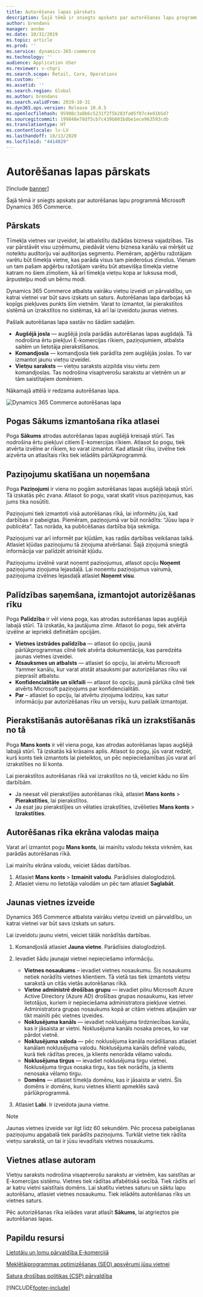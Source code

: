 ```yaml
---
title: Autorēšanas lapas pārskats
description: Šajā tēmā ir sniegts apskats par autorēšanas lapu programmā Microsoft Dynamics 365 Commerce.
author: brendans
manager: annbe
ms.date: 10/31/2019
ms.topic: article
ms.prod: ''
ms.service: dynamics-365-commerce
ms.technology: ''
audience: Application USer
ms.reviewer: v-chgri
ms.search.scope: Retail, Core, Operations
ms.custom: ''
ms.assetid: ''
ms.search.region: Global
ms.author: brendans
ms.search.validFrom: 2019-10-31
ms.dyn365.ops.version: Release 10.0.5
ms.openlocfilehash: 95908c3a8b6c5231f2f5b283fa05f07c4e91b5d7
ms.sourcegitcommit: 199848e78df5cb7c439b001bdbe1ece963593cdb
ms.translationtype: HT
ms.contentlocale: lv-LV
ms.lasthandoff: 10/13/2020
ms.locfileid: "4414029"
---
```

# <a name="authoring-page-overview"></a>Autorēšanas lapas pārskats

  
 [!include [banner](includes/banner.md)]

Šajā tēmā ir sniegts apskats par autorēšanas lapu programmā Microsoft Dynamics 365 Commerce.

## <a name="overview"></a>Pārskats

Tīmekļa vietnes var izveidot, lai atbalstītu dažādas biznesa vajadzības. Tās var pārstāvēt visu uzņēmumu, piedāvāt vienu biznesa kanālu vai mērķēt uz noteiktu auditoriju vai auditorijas segmentu. Piemēram, apģērbu ražotājam varētu būt tīmekļa vietne, kas parāda visus tam piederošus zīmolus. Vienam un tam pašam apģērbu ražotājam varētu būt atsevišķa tīmekļa vietne katram no šiem zīmoliem, kā arī tīmekļa vietņu kopa ar luksusa modi, ārpustelpu modi un bērnu modi.

Dynamics 365 Commerce atbalsta vairāku vietņu izveidi un pārvaldību, un katrai vietnei var būt savs izskats un saturs. Autorēšanas lapa darbojas kā kopīgs piekļuves punkts šīm vietnēm. Varat to izmantot, lai pierakstītos sistēmā un izrakstītos no sistēmas, kā arī lai izveidotu jaunas vietnes.

Pašlaik autorēšanas lapa sastāv no šādām sadaļām.

- **Augšējā josla** — augšējā josla parādās autorēšanas lapas augšdaļā. Tā nodrošina ērtu piekļuvi E-komercijas rīkiem, paziņojumiem, atbalsta saitēm un lietotāja pierakstīšanos.
- **Komandjosla** — komandjosla tiek parādīta zem augšējās joslas. To var izmantot jaunu vietņu izveidei.
- **Vietņu saraksts** — vietņu saraksts aizpilda visu vietu zem komandjoslas. Tas nodrošina visaptverošu sarakstu ar vietnēm un ar tām saistītajiem domēniem.

Nākamajā attēlā ir redzama autorēšanas lapa.

![Dynamics 365 Commerce autorēšanas lapa](../commerce/media/authoring_tools_01.png)

## <a name="use-the-home-button-to-select-a-tool"></a>Pogas Sākums izmantošana rīka atlasei

Poga **Sākums** atrodas autorēšanas lapas augšējā kreisajā stūrī. Tas nodrošina ērtu piekļuvi citiem E-komercijas rīkiem. Atlasot šo pogu, tiek atvērta izvēlne ar rīkiem, ko varat izmantot. Kad atlasāt rīku, izvēlne tiek aizvērta un atlasītais rīks tiek ielādēts pārlūkprogrammā.

## <a name="view-and-clear-notifications"></a>Paziņojumu skatīšana un noņemšana

Poga **Paziņojumi** ir viena no pogām autorēšanas lapas augšējā labajā stūrī. Tā izskatās pēc zvana. Atlasot šo pogu, varat skatīt visus paziņojumus, kas jums tika nosūtīti.

Paziņojumi tiek izmantoti visā autorēšanas rīkā, lai informētu jūs, kad darbības ir pabeigtas. Piemēram, paziņojumā var būt norādīts: “Jūsu lapa ir publicēta”. Tas norāda, ka publicēšanas darbība bija sekmīga.

Paziņojumi var arī informēt par kļūdām, kas radās darbības veikšanas laikā. Atlasiet kļūdas paziņojumu tā ziņojuma atvēršanai. Šajā ziņojumā sniegtā informācija var palīdzēt atrisināt kļūdu.

Paziņojumu izvēlnē varat noņemt paziņojumus, atlasot opciju **Noņemt** paziņojuma ziņojuma lejasdaļā. Lai noņemtu paziņojumus vairumā, paziņojuma izvēlnes lejasdaļā atlasiet **Noņemt visu**.

## <a name="get-help-with-the-authoring-tool"></a>Palīdzības saņemšana, izmantojot autorizēšanas rīku

Poga **Palīdzība** ir vēl viena poga, kas atrodas autorēšanas lapas augšējā labajā stūrī. Tā izskatās, ka jautājuma zīme. Atlasot šo pogu, tiek atvērta izvēlne ar iepriekš definētām opcijām.

- **Vietnes izstrādes palīdzība** — atlasot šo opciju, jaunā pārlūkprogrammas cilnē tiek atvērta dokumentācija, kas paredzēta jaunas vietnes izveidei.
- **Atsauksmes un atbalsts** — atlasiet šo opciju, lai atvērtu Microsoft Yammer kanālu, kur varat atstāt atsauksmi par autorizēšanas rīku vai pieprasīt atbalstu.
- **Konfidencialitāte un sīkfaili** — atlasot šo opciju, jaunā pārlūka cilnē tiek atvērts Microsoft paziņojums par konfidencialitāti.
- **Par** – atlasiet šo opciju, lai atvērtu ziņojuma lodziņu, kas satur informāciju par autorizēšanas rīku un versiju, kuru pašlaik izmantojat.

## <a name="sign-in-to-and-out-of-the-authoring-tool"></a>Pierakstīšanās autorēšanas rīkā un izrakstīšanās no tā

Poga **Mans konts** ir vēl viena poga, kas atrodas autorēšanas lapas augšējā labajā stūrī. Tā izskatās kā krāsains aplis. Atlasot šo pogu, jūs varat redzēt, kurš konts tiek izmantots lai pieteiktos, un pēc nepieciešamības jūs varat arī izrakstīties no šī konta.

Lai pierakstītos autorēšanas rīkā vai izrakstītos no tā, veiciet kādu no šīm darbībām.

- Ja neesat vēl pierakstījies autorēšanas rīkā, atlasiet **Mans konts** \> **Pierakstīties**, lai pierakstītos.
- Ja esat jau pierakstījies un vēlaties izrakstīties, izvēlieties **Mans konts** \> **Izrakstīties**.

## <a name="change-the-display-language-of-the-authoring-tool"></a>Autorēšanas rīka ekrāna valodas maiņa

Varat arī izmantot pogu **Mans konts**, lai mainītu valodu teksta virknēm, kas parādās autorēšanas rīkā.

Lai mainītu ekrāna valodu, veiciet šādas darbības.

1. Atlasiet **Mans konts** \> **Izmainīt valodu**. Parādīsies dialoglodziņš.
1. Atlasiet vienu no lietotāja valodām un pēc tam atlasiet **Saglabāt**.

## <a name="create-a-new-website"></a>Jaunas vietnes izveide

Dynamics 365 Commerce atbalsta vairāku vietņu izveidi un pārvaldību, un katrai vietnei var būt savs izskats un saturs.

Lai izveidotu jaunu vietni, veiciet tālāk norādītās darbības.

1. Komandjoslā atlasiet **Jauna vietne**. Parādīsies dialoglodziņš.
2. Ievadiet šādu jaunajai vietnei nepieciešamo informāciju.

    - **Vietnes nosaukums** – ievadiet vietnes nosaukumu. Šis nosaukums netiek norādīts vietnes klientiem. Tā vietā tas tiek izmantots vietņu sarakstā un citās vietās autorēšanas rīkā.
    - **Vietne administrē drošības grupu** — ievadiet pilnu Microsoft Azure Active Directory (Azure AD) drošības grupas nosaukumu, kas ietver lietotājus, kuriem ir nepieciešama administratora piekļuve vietnei. Administratora grupas nosaukums kopā ar citām vietnes atļaujām var tikt mainīti pēc vietnes izveides.
    - **Noklusējuma kanāls** — ievadiet noklusējuma tirdzniecības kanālu, kas ir jāsaista ar vietni. Noklusējuma kanāls nosaka preces, ko var pārdot vietnē.
    - **Noklusējuma valoda** — pēc noklusējuma kanāla norādīšanas atlasiet kanālam noklusējuma valodu. Noklusējuma kanāls definē valodu, kurā tiek rādītas preces, ja klients nenorāda vēlamo valodu.
    - **Noklusējuma tirgus** — ievadiet noklusējuma tirgu vietnei. Noklusējuma tirgus nosaka tirgu, kas tiek norādīts, ja klients nenosaka vēlamo tirgu.
    - **Domēns** — atlasiet tīmekļa domēnu, kas ir jāsaista ar vietni. Šis domēns ir domēns, kuru vietnes klienti apmeklēs savā pārlūkprogrammā.

1. Atlasiet **Labi**. Ir izveidota jauna vietne.

> [!NOTE]
> Jaunas vietnes izveide var ilgt līdz 60 sekundēm. Pēc procesa pabeigšanas paziņojumu apgabalā tiek parādīts paziņojums. Turklāt vietne tiek rādīta vietņu sarakstā, un tai ir jūsu ievadītais vietnes nosaukums.

## <a name="select-a-website-to-author"></a>Vietnes atlase autoram

Vietņu saraksts nodrošina visaptverošu sarakstu ar vietnēm, kas saistītas ar E-komercijas sistēmu. Vietnes tiek rādītas alfabētiskā secībā. Tiek rādīts arī ar katru vietni saistītais domēns. Lai skatītu vietnes saturu un sāktu lapu autorēšanu, atlasiet vietnes nosaukumu. Tiek ielādēts autorēšanas rīks un vietnes saturs.

Pēc autorizēšanas rīka ielādes varat atlasīt **Sākums**, lai atgrieztos pie autorēšanas lapas.

## <a name="additional-resources"></a>Papildu resursi

[Lietotāju un lomu pārvaldība E-komercijā](manage-ecommerce-users-roles.md)

[Meklētājprogrammas optimizēšanas (SEO) apsvērumi jūsu vietnei](search-engine-optimization-considerations.md)

[Satura drošības politikas (CSP) pārvaldība](manage-csp.md)


[!INCLUDE[footer-include](../includes/footer-banner.md)]